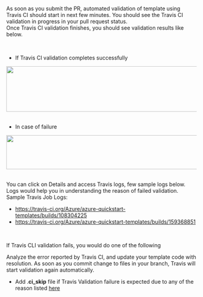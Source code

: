 <br>
<p>As soon as you submit the PR, automated validation of template  using Travis CI should start in next few minutes. You should see the Travis CI  validation in progress in your pull request status.<br>
  Once Travis CI validation finishes, you  should see validation results like below.</p>
<br><ul>
  <li>If Travis CI validation  completes successfully </li>
</ul>
<img src="Images/Images/14.png"  height="120" width="700"/><br/>
<br><ul>
  <li>In case of failure </li>
</ul>
<img src="Images/Images/15.png"  height="90" width="700"/><br/>
<br><p>You can click on Details and access Travis logs, few sample logs  below. Logs would help you in understanding the reason of failed validation.<br>
  Sample Travis Job Logs:</p>
<ul>
  <li><a href="https://travis-ci.org/Azure/azure-quickstart-templates/builds/108304225">https://travis-ci.org/Azure/azure-quickstart-templates/builds/108304225</a> </li>
  <li><a href="https://travis-ci.org/Azure/azure-quickstart-templates/builds/159368851">https://travis-ci.org/Azure/azure-quickstart-templates/builds/159368851</a> </li>
</ul>
<br><p>If Travis CLI validation fails, you would do one of the  following</p>
<p>Analyze the error reported by  Travis CI, and update your template code with resolution. As soon as you commit  change to files in your branch, Travis will start validation again  automatically.</p>
<ul><li>Add .<strong>ci_skip</strong> file if Travis Validation failure is expected due to any of  the reason listed <a href="https://github.com/SpektraSystems/Azure-Partner-Quickstarts-Guide/blob/gh-pages/6F.Creating-azuredeploy.parameters.json-file.md" Target="blank">here</a> </li>
</ul>
